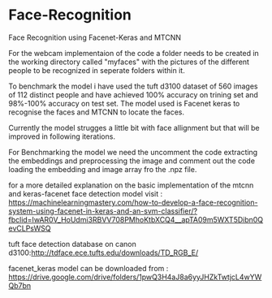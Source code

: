 # Face-Recognition
Face Recognition using Facenet-Keras and MTCNN

For the webcam implementaion of the code a folder needs to be created in the working directory called "myfaces" with the pictures of the different people to be recognized 
in seperate folders within it.

To benchmark the model i have used the tuft d3100 dataset of 560 images of 112 distinct people and have achieved 100% accuracy on trining set and 98%-100% accuracy on test set.
The model used is Facenet keras to recognise the faces and MTCNN to locate the faces.

Currently the model strugges a little bit with face allignment but that will be improved in following iterations.

For Benchmarking the model we need the uncomment the code extracting the embeddings and preprocessing the image and comment out the code loading the embedding and image array fro the .npz file.

for a more detailed explanation on the basic implementation of the mtcnn and keras-facenet face detection model visit : https://machinelearningmastery.com/how-to-develop-a-face-recognition-system-using-facenet-in-keras-and-an-svm-classifier/?fbclid=IwAR0V_HoUdmi3RBVV708PMhoKtbXCQ4__apTA09m5WXT5Dibn0QevCLPsWSQ

tuft face detection database on canon d3100:http://tdface.ece.tufts.edu/downloads/TD_RGB_E/

facenet_keras model can be downloaded from : https://drive.google.com/drive/folders/1pwQ3H4aJ8a6yyJHZkTwtjcL4wYWQb7bn
